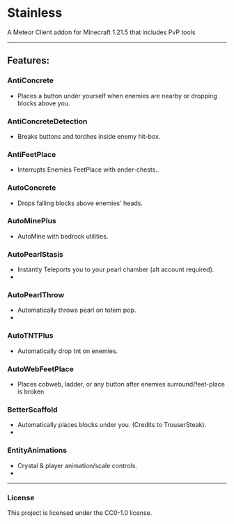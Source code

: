 # Stainless

A Meteor Client addon for Minecraft 1.21.5 that includes PvP tools

---

## Features:

### AntiConcrete
- Places a button under yourself when enemies are nearby or dropping blocks above you.

### AntiConcreteDetection
- Breaks buttons and torches inside enemy hit-box.

### AntiFeetPlace
- Interrupts Enemies FeetPlace with ender-chests..

### AutoConcrete
- Drops falling blocks above enemies' heads.

### AutoMinePlus
- AutoMine with bedrock utilities.

### AutoPearlStasis
- Instantly Teleports you to your pearl chamber (alt account required).
- 
### AutoPearlThrow
- Automatically throws pearl on totem pop.
- 
### AutoTNTPlus
- Automatically drop tnt on enemies.

### AutoWebFeetPlace
- Places cobweb, ladder, or any button after enemies surround/feet-place is broken

### BetterScaffold
- Automatically places blocks under you. (Credits to TrouserSteak).
- 
### EntityAnimations
- Crystal & player animation/scale controls.
- 
---

### License
This project is licensed under the CC0-1.0 license.
